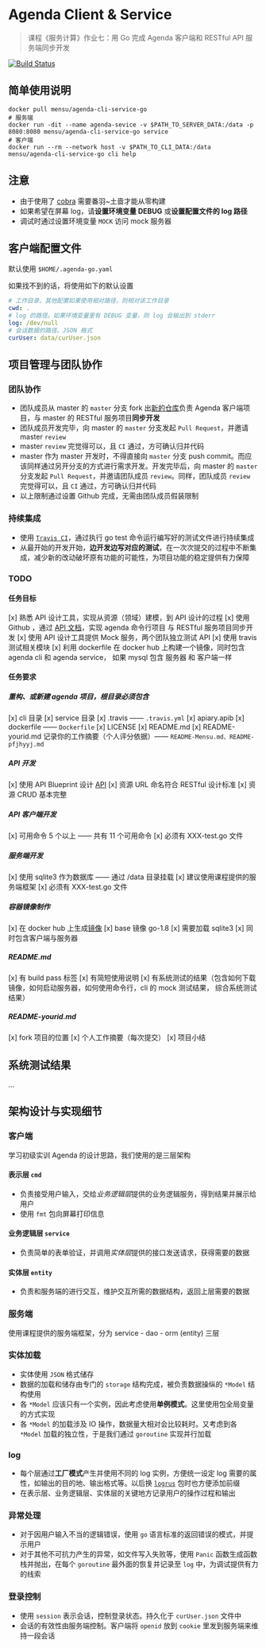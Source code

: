 # Agenda Client & Service

> 课程《服务计算》作业七：用 Go 完成 Agenda 客户端和 RESTful API 服务端同步开发

[![Build Status](https://travis-ci.org/Mensu/Agenda-cli-service-Go.svg?branch=master)](https://travis-ci.org/Mensu/Agenda-cli-service-Go)

## 简单使用说明

```
docker pull mensu/agenda-cli-service-go
# 服务端
docker run -dit --name agenda-sevice -v $PATH_TO_SERVER_DATA:/data -p 8080:8080 mensu/agenda-cli-service-go service
# 客户端
docker run --rm --network host -v $PATH_TO_CLI_DATA:/data mensu/agenda-cli-service-go cli help
```

## 注意

- 由于使用了 [cobra](github.com/spf13/cobra) 需要番羽~土啬才能从零构建
- 如果希望在屏幕 log，请**设置环境变量 DEBUG** 或**设置配置文件的 log 路径**
- 调试时通过设置环境变量 ``MOCK`` 访问 mock 服务器

## 客户端配置文件

默认使用 ``$HOME/.agenda-go.yaml``

如果找不到的话，将使用如下的默认设置

```yaml
# 工作目录。其他配置如果使用相对路径，则相对该工作目录
cwd: .
# log 的路径。如果环境变量里有 DEBUG 变量，则 log 会输出到 stderr
log: /dev/null
# 会话数据的路径。JSON 格式
curUser: data/curUser.json

```

## 项目管理与团队协作

### 团队协作

- 团队成员从 master 的 ``master`` 分支 fork 出[新的仓库](https://github.com/pfjhyyj/Agenda-cli-service-go)负责 Agenda 客户端项目，与 master 的 RESTful 服务项目**同步开发**
- 团队成员开发完毕，向 master 的 ``master`` 分支发起 ``Pull Request``，并邀请 master ``review``
- master ``review`` 完觉得可以，且 ``CI`` 通过，方可确认归并代码
- master 作为 master 开发时，不得直接向 ``master`` 分支 push commit。而应该同样通过另开分支的方式进行需求开发。开发完毕后，向 master 的 ``master`` 分支发起 ``Pull Request``，并邀请团队成员 ``review``。同样，团队成员 ``review`` 完觉得可以，且 ``CI`` 通过，方可确认归并代码
- 以上限制通过设置 Github 完成，无需由团队成员假装限制

### 持续集成

- 使用 [``Travis CI``](https://travis-ci.org/Mensu/Agenda-Go)，通过执行 go test 命令运行编写好的测试文件进行持续集成
- 从最开始的开发开始，**边开发边写对应的测试**，在一次次提交的过程中不断集成，减少新的改动破坏原有功能的可能性，为项目功能的稳定提供有力保障

### TODO

#### 任务目标

[x] 熟悉 API 设计工具，实现从资源（领域）建模，到 API 设计的过程
[x] 使用 Github ，通过 [API 文档](https://mensu.docs.apiary.io/#)，实现 agenda 命令行项目 与 RESTful 服务项目同步开发
[x] 使用 API 设计工具提供 Mock 服务，两个团队独立测试 API
[x] 使用 travis 测试相关模块
[x] 利用 dockerfile 在 docker hub 上构建一个镜像，同时包含 agenda cli 和 agenda service， 如果 mysql 包含 服务器 和 客户端一样

#### 任务要求

##### 重构、或新建 agenda 项目，根目录必须包含
[x] cli 目录
[x] service 目录
[x] .travis —— ``.travis.yml``
[x] apiary.apib
[x] dockerfile —— ``Dockerfile``
[x] LICENSE
[x] README.md
[x] README-yourid.md 记录你的工作摘要（个人评分依据）—— ``README-Mensu.md、README-pfjhyyj.md``
##### API 开发
[x] 使用 API Blueprint 设计 [API](https://mensu.docs.apiary.io/#)
[x] 资源 URL 命名符合 RESTful 设计标准
[x] 资源 CRUD 基本完整
##### API 客户端开发
[x] 可用命令 5 个以上 —— 共有 11 个可用命令
[x] 必须有 XXX-test.go 文件
##### 服务端开发
[x] 使用 sqlite3 作为数据库 —— 通过 /data 目录挂载
[x] 建议使用课程提供的服务端框架
[x] 必须有 XXX-test.go 文件
##### 容器镜像制作
[x] 在 docker hub 上生成[镜像](https://hub.docker.com/r/mensu/agenda-cli-service-go/)
[x] base 镜像 go-1.8
[x] 需要加载 sqlite3
[x] 同时包含客户端与服务器
##### README.md
[x] 有 build pass 标签
[x] 有简短使用说明
[x] 有系统测试的结果（包含如何下载镜像，如何启动服务器，如何使用命令行，cli 的 mock 测试结果， 综合系统测试结果）
##### README-yourid.md
[x] fork 项目的位置
[x] 个人工作摘要（每次提交）
[x] 项目小结

## 系统测试结果

...

## 架构设计与实现细节

### 客户端

学习初级实训 Agenda 的设计思路，我们使用的是三层架构

#### 表示层 ``cmd``

- 负责接受用户输入，交给*业务逻辑层*提供的业务逻辑服务，得到结果并展示给用户
- 使用 ``fmt`` 包向屏幕打印信息

#### 业务逻辑层 ``service``

- 负责简单的表单验证，并调用*实体层*提供的接口发送请求，获得需要的数据

#### 实体层 ``entity``

- 负责和服务端的进行交互，维护交互所需的数据结构，返回上层需要的数据

### 服务端

使用课程提供的服务端框架，分为 service - dao - orm (entity) 三层

### 实体加载

- 实体使用 ``JSON`` 格式储存
- 数据的加载和储存由专门的 ``storage`` 结构完成，被负责数据操纵的 ``*Model`` 结构使用
- 各 ``*Model`` 应该只有一个实例，因此考虑使用**单例模式**。这里使用包全局变量的方式实现
- 各 ``*Model`` 的加载涉及 IO 操作，数据量大相对会比较耗时。又考虑到各 ``*Model`` 加载的独立性，于是我们通过 ``goroutine`` 实现并行加载

### log

- 每个层通过**工厂模式**产生并使用不同的 log 实例，方便统一设定 log 需要的属性，如输出的目的地、输出格式等。以后换 [``logrus``](https://github.com/Sirupsen/logrus) 包时也方便添加前缀
- 在表示层、业务逻辑层、实体层的关键地方记录用户的操作过程和输出

### 异常处理

- 对于因用户输入不当的逻辑错误，使用 ``go`` 语言标准的返回错误的模式，并提示用户
- 对于其他不可抗力产生的异常，如文件写入失败等，使用 ``Panic`` 函数生成函数栈并抛出，在每个 ``goroutine`` 最外面的恢复并记录至 ``log`` 中，为调试提供有力的线索

### 登录控制

- 使用 ``session`` 表示会话，控制登录状态。持久化于 ``curUser.json`` 文件中
- 会话的有效性由服务端控制。客户端将 ``openid`` 放到 ``cookie`` 里发到服务端来维持一段会话
